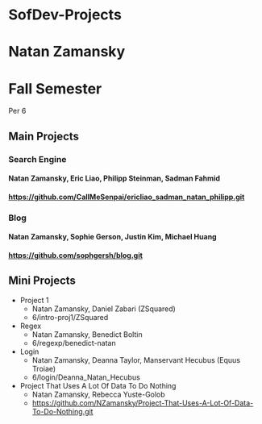 SofDev-Projects
===============
# Natan Zamansky

# Fall Semester
Per 6

## Main Projects

### Search Engine
#### Natan Zamansky, Eric Liao, Philipp Steinman, Sadman Fahmid
#### https://github.com/CallMeSenpai/ericliao_sadman_natan_philipp.git

### Blog
#### Natan Zamansky, Sophie Gerson, Justin Kim, Michael Huang
#### https://github.com/sophgersh/blog.git

## Mini Projects
* Project 1
  * Natan Zamansky, Daniel Zabari (ZSquared)
  * 6/intro-proj1/ZSquared
* Regex
  * Natan Zamansky, Benedict Boltin
  * 6/regexp/benedict-natan
* Login
  * Natan Zamansky, Deanna Taylor, Manservant Hecubus (Equus Troiae)
  * 6/login/Deanna_Natan_Hecubus
* Project That Uses A Lot Of Data To Do Nothing
  * Natan Zamansky, Rebecca Yuste-Golob
  * https://github.com/NZamansky/Project-That-Uses-A-Lot-Of-Data-To-Do-Nothing.git

